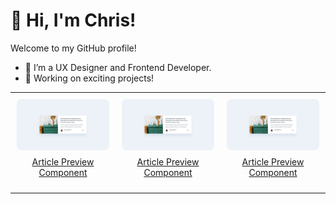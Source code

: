 # 👋 Hi, I'm Chris!  
Welcome to my GitHub profile!  
- 🌱 I’m a UX Designer and Frontend Developer.  
- 🔭 Working on exciting projects!

<table style="width: 100%; border-spacing: 20px;">
  <tr>
    <td style="text-align: center; vertical-align: middle; padding: 10px;">
      <a href="https://github.com/chrisbk9674/article-preview-component" style="display: block; text-align: center;">
        <img src="https://github.com/chrisbk9674/chrisbk9674/raw/main/images/desktop-design-article-preview-component.jpg" alt="Project 1" style="width: 100%; max-width: 200px; height: auto; border-radius: 8px; display: block; margin-left: auto; margin-right: auto;">
        <p style="margin-top: 10px;">Article Preview Component</p>
      </a>
    </td>
    <td style="text-align: center; vertical-align: middle; padding: 10px;">
       <a href="https://github.com/chrisbk9674/article-preview-component" style="display: block; text-align: center;">
        <img src="https://github.com/chrisbk9674/chrisbk9674/raw/main/images/desktop-design-article-preview-component.jpg" alt="Project 1" style="width: 100%; max-width: 200px; height: auto; border-radius: 8px; display: block; margin-left: auto; margin-right: auto;">
        <p style="margin-top: 10px;">Article Preview Component</p>
      </a>
    </td>
    <td style="text-align: center; vertical-align: middle; padding: 10px;">
      <a href="https://github.com/chrisbk9674/article-preview-component" style="display: block; text-align: center;">
        <img src="https://github.com/chrisbk9674/chrisbk9674/raw/main/images/desktop-design-article-preview-component.jpg" alt="Project 1" style="width: 100%; max-width: 200px; height: auto; border-radius: 8px; display: block; margin-left: auto; margin-right: auto;">
        <p style="margin-top: 10px;">Article Preview Component</p>
      </a>
    </td>
  </tr>
</table>












    
<!--## 📈 GitHub Stats  

<table>
  <tr>
    <td><img src="https://github-readme-stats.vercel.app/api?username=chrisbk9674&show_icons=true&theme=tokyonight" height="150"/></td>
    <td><img src="https://github-readme-stats.vercel.app/api/top-langs/?username=chrisbk9674&layout=compact&theme=tokyonight" height="150"/></td>
   
  </tr>
</table> -->
